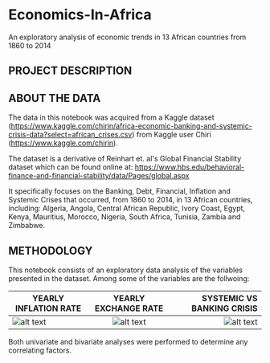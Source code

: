 # Economics-In-Africa
An exploratory analysis of economic trends in 13 African countries from 1860 to 2014


## PROJECT DESCRIPTION

## ABOUT THE DATA
The data in this notebook was acquired from a Kaggle dataset (https://www.kaggle.com/chirin/africa-economic-banking-and-systemic-crisis-data?select=african_crises.csv) from Kaggle 
user Chiri (https://www.kaggle.com/chirin).

The dataset is a derivative of Reinhart et. al's Global Financial Stability dataset which can be found online at: https://www.hbs.edu/behavioral-finance-and-financial-stability/data/Pages/global.aspx

It specifically focuses on the Banking, Debt, Financial, Inflation and Systemic Crises that occurred, from 1860 to 2014, in 13 African countries, including: Algeria, Angola, Central African Republic, Ivory Coast, Egypt, Kenya, Mauritius, Morocco, Nigeria, South Africa, Tunisia, Zambia and Zimbabwe.

## METHODOLOGY

This notebook consists of an exploratory data analysis of the variables presented in the dataset. Among some of the variables are the follwoing:

| YEARLY INFLATION RATE   | YEARLY EXCHANGE RATE | SYSTEMIC VS BANKING CRISIS |
| ------------- |:-------------:| -----:|
| ![alt text](police_ageranges.png)        | ![alt text](police_race.png)           | ![alt text](police_weapon.png)  |

Both univariate and bivariate analyses were performed to determine any correlating factors. 
